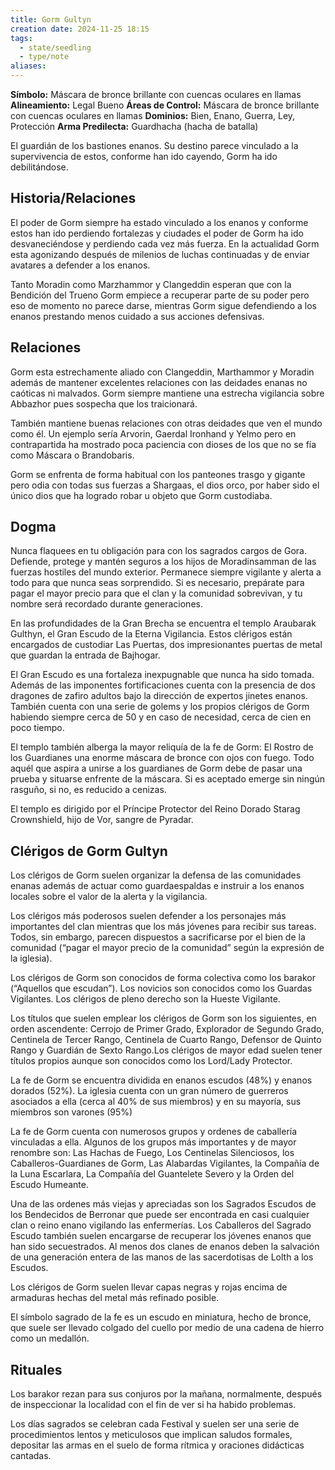 ```yaml
---
title: Gorm Gultyn
creation date: 2024-11-25 18:15
tags:
  - state/seedling
  - type/note
aliases:
---
```

**Símbolo:** Máscara de bronce brillante con cuencas oculares en llamas
**Alineamiento:** Legal Bueno
**Áreas de Control:** Máscara de bronce brillante con cuencas oculares en llamas
**Dominios:** Bien, Enano, Guerra, Ley, Protección
**Arma Predilecta:** Guardhacha (hacha de batalla)

El guardián de los bastiones enanos. Su destino parece vinculado a la supervivencia de estos, conforme han ido cayendo, Gorm ha ido debilitándose.

## Historia/Relaciones

El poder de Gorm siempre ha estado vinculado a los enanos y conforme estos han ido perdiendo fortalezas y ciudades el poder de Gorm ha ido desvaneciéndose y perdiendo cada vez más fuerza. En la actualidad Gorm esta agonizando después de milenios de luchas continuadas y de enviar avatares a defender a los enanos.

Tanto Moradin como Marzhammor y Clangeddin esperan que con la Bendición del Trueno Gorm empiece a recuperar parte de su poder pero eso de momento no parece darse, mientras Gorm sigue defendiendo a los enanos prestando menos cuidado a sus acciones defensivas.

## Relaciones

Gorm esta estrechamente aliado con Clangeddin, Marthammor y Moradin además de mantener excelentes relaciones con las deidades enanas no caóticas ni malvados. Gorm siempre mantiene una estrecha vigilancia sobre Abbazhor pues sospecha que los traicionará.

También mantiene buenas relaciones con otras deidades que ven el mundo como él. Un ejemplo sería Arvorin, Gaerdal Ironhand y Yelmo pero en contrapartida ha mostrado poca paciencia con dioses de los que no se fía como Máscara o Brandobaris.

Gorm se enfrenta de forma habitual con los panteones trasgo y gigante pero odia con todas sus fuerzas a Shargaas, el dios orco, por haber sido el único dios que ha logrado robar u objeto que Gorm custodiaba.

## Dogma

Nunca flaquees en tu obligación para con los sagrados cargos de Gora. Defiende, protege y mantén seguros a los hijos de Moradinsamman de las fuerzas hostiles del mundo exterior. Permanece siempre vigilante y alerta a todo para que nunca seas sorprendido. Si es necesario, prepárate para pagar el mayor precio para que el clan y la comunidad sobrevivan, y tu nombre será recordado durante generaciones.

En las profundidades de la Gran Brecha se encuentra el templo Araubarak Gulthyn, el Gran Escudo de la Eterna Vigilancia. Estos clérigos están encargados de custodiar Las Puertas, dos impresionantes puertas de metal que guardan la entrada de Bajhogar.

El Gran Escudo es una fortaleza inexpugnable que nunca ha sido tomada. Además de las imponentes fortificaciones cuenta con la presencia de dos dragones de zafiro adultos bajo la dirección de expertos jinetes enanos. También cuenta con una serie de golems y los propios clérigos de Gorm habiendo siempre cerca de 50 y en caso de necesidad, cerca de cien en poco tiempo.

El templo también alberga la mayor reliquía de la fe de Gorm: El Rostro de los Guardianes una enorme máscara de bronce con ojos con fuego. Todo aquél que aspira a unirse a los guardianes de Gorm debe de pasar una prueba y situarse enfrente de la máscara. Si es aceptado emerge sin ningún rasguño, si no, es reducido a cenizas.

El templo es dirigido por el Príncipe Protector del Reino Dorado Starag Crownshield, hijo de Vor, sangre de Pyradar.

## Clérigos de Gorm Gultyn

Los clérigos de Gorm suelen organizar la defensa de las comunidades enanas además de actuar como guardaespaldas e instruir a los enanos locales sobre el valor de la alerta y la vigilancia.

Los clérigos más poderosos suelen defender a los personajes más importantes del clan mientras que los más jóvenes para recibir sus tareas. Todos, sin embargo, parecen dispuestos a sacrificarse por el bien de la comunidad (“pagar el mayor precio de la comunidad” según la expresión de la iglesia).

Los clérigos de Gorm son conocidos de forma colectiva como los barakor (“Aquellos que escudan”). Los novicios son conocidos como los Guardas Vigilantes. Los clérigos de pleno derecho son la Hueste Vigilante.

Los títulos que suelen emplear los clérigos de Gorm son los siguientes, en orden ascendente: Cerrojo de Primer Grado, Explorador de Segundo Grado, Centinela de Tercer Rango, Centinela de Cuarto Rango, Defensor de Quinto Rango y Guardián de Sexto Rango.Los clérigos de mayor edad suelen tener títulos propios aunque son conocidos como los Lord/Lady Protector.

La fe de Gorm se encuentra dividida en enanos escudos (48%) y enanos dorados (52%). La iglesia cuenta con un gran número de guerreros asociados a ella (cerca al 40% de sus miembros) y en su mayoría, sus miembros son varones (95%)

La fe de Gorm cuenta con numerosos grupos y ordenes de caballería vinculadas a ella. Algunos de los grupos más importantes y de mayor renombre son: Las Hachas de Fuego, Los Centinelas Silenciosos, los Caballeros-Guardianes de Gorm, Las Alabardas Vigilantes, la Compañía de la Luna Escarlara, La Compañía del Guantelete Severo y la Orden del Escudo Humeante.

Una de las ordenes más viejas y apreciadas son los Sagrados Escudos de los Bendecidos de Berronar que puede ser encontrada en casi cualquier clan o reino enano vigilando las enfermerías. Los Caballeros del Sagrado Escudo también suelen encargarse de recuperar los jóvenes enanos que han sido secuestrados. Al menos dos clanes de enanos deben la salvación de una generación entera de las manos de las sacerdotisas de Lolth a los Escudos.

Los clérigos de Gorm suelen llevar capas negras y rojas encima de armaduras hechas del metal más refinado posible.

El símbolo sagrado de la fe es un escudo en miniatura, hecho de bronce, que suele ser llevado colgado del cuello por medio de una cadena de hierro como un medallón.

## Rituales

Los barakor rezan para sus conjuros por la mañana, normalmente, después de inspeccionar la localidad con el fin de ver si ha habido problemas.

Los días sagrados se celebran cada Festival y suelen ser una serie de procedimientos lentos y meticulosos que implican saludos formales, depositar las armas en el suelo de forma rítmica y oraciones didácticas cantadas.